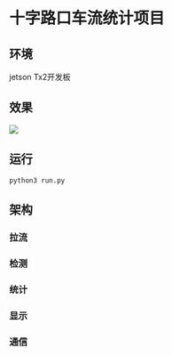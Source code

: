 # 十字路口车流统计项目

## 环境

jetson Tx2开发板



## 效果

![](https://ftp.bmp.ovh/imgs/2020/08/90b66bc59f19d579.jpg)


## 运行
`python3 run.py`

## 架构

### 拉流

### 检测

### 统计

### 显示

### 通信

